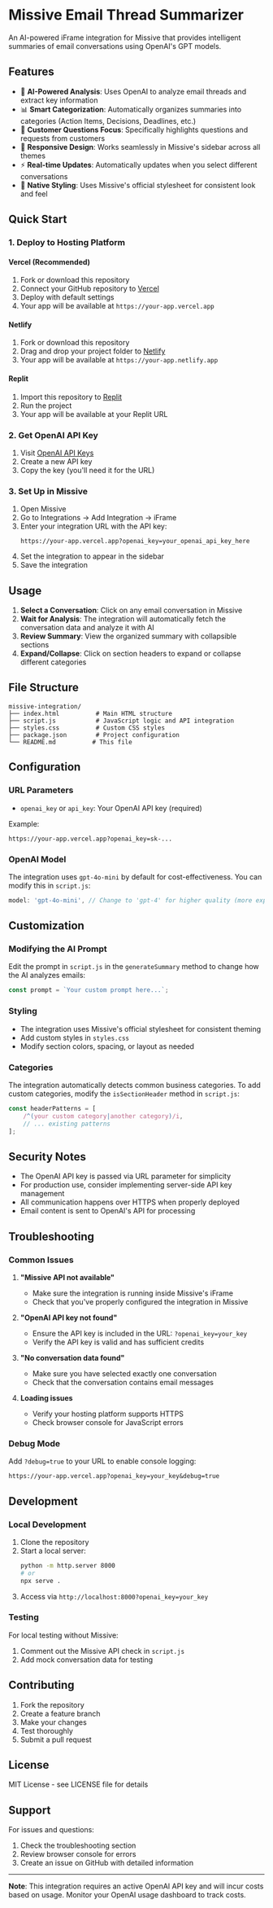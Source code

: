 # Missive Email Thread Summarizer

An AI-powered iFrame integration for Missive that provides intelligent summaries of email conversations using OpenAI's GPT models.

## Features

- 🤖 **AI-Powered Analysis**: Uses OpenAI to analyze email threads and extract key information
- 📊 **Smart Categorization**: Automatically organizes summaries into categories (Action Items, Decisions, Deadlines, etc.)
- 🎯 **Customer Questions Focus**: Specifically highlights questions and requests from customers
- 📱 **Responsive Design**: Works seamlessly in Missive's sidebar across all themes
- ⚡ **Real-time Updates**: Automatically updates when you select different conversations
- 🎨 **Native Styling**: Uses Missive's official stylesheet for consistent look and feel

## Quick Start

### 1. Deploy to Hosting Platform

#### Vercel (Recommended)
1. Fork or download this repository
2. Connect your GitHub repository to [Vercel](https://vercel.com)
3. Deploy with default settings
4. Your app will be available at `https://your-app.vercel.app`

#### Netlify
1. Fork or download this repository
2. Drag and drop your project folder to [Netlify](https://netlify.com)
3. Your app will be available at `https://your-app.netlify.app`

#### Replit
1. Import this repository to [Replit](https://replit.com)
2. Run the project
3. Your app will be available at your Replit URL

### 2. Get OpenAI API Key

1. Visit [OpenAI API Keys](https://platform.openai.com/api-keys)
2. Create a new API key
3. Copy the key (you'll need it for the URL)

### 3. Set Up in Missive

1. Open Missive
2. Go to Integrations → Add Integration → iFrame
3. Enter your integration URL with the API key:
   ```
   https://your-app.vercel.app?openai_key=your_openai_api_key_here
   ```
4. Set the integration to appear in the sidebar
5. Save the integration

## Usage

1. **Select a Conversation**: Click on any email conversation in Missive
2. **Wait for Analysis**: The integration will automatically fetch the conversation data and analyze it with AI
3. **Review Summary**: View the organized summary with collapsible sections
4. **Expand/Collapse**: Click on section headers to expand or collapse different categories

## File Structure

```
missive-integration/
├── index.html          # Main HTML structure
├── script.js           # JavaScript logic and API integration
├── styles.css          # Custom CSS styles
├── package.json        # Project configuration
└── README.md          # This file
```

## Configuration

### URL Parameters

- `openai_key` or `api_key`: Your OpenAI API key (required)

Example:
```
https://your-app.vercel.app?openai_key=sk-...
```

### OpenAI Model

The integration uses `gpt-4o-mini` by default for cost-effectiveness. You can modify this in `script.js`:

```javascript
model: 'gpt-4o-mini', // Change to 'gpt-4' for higher quality (more expensive)
```

## Customization

### Modifying the AI Prompt

Edit the prompt in `script.js` in the `generateSummary` method to change how the AI analyzes emails:

```javascript
const prompt = `Your custom prompt here...`;
```

### Styling

- The integration uses Missive's official stylesheet for consistent theming
- Add custom styles in `styles.css`
- Modify section colors, spacing, or layout as needed

### Categories

The integration automatically detects common business categories. To add custom categories, modify the `isSectionHeader` method in `script.js`:

```javascript
const headerPatterns = [
    /^(your custom category|another category)/i,
    // ... existing patterns
];
```

## Security Notes

- The OpenAI API key is passed via URL parameter for simplicity
- For production use, consider implementing server-side API key management
- All communication happens over HTTPS when properly deployed
- Email content is sent to OpenAI's API for processing

## Troubleshooting

### Common Issues

1. **"Missive API not available"**
   - Make sure the integration is running inside Missive's iFrame
   - Check that you've properly configured the integration in Missive

2. **"OpenAI API key not found"**
   - Ensure the API key is included in the URL: `?openai_key=your_key`
   - Verify the API key is valid and has sufficient credits

3. **"No conversation data found"**
   - Make sure you have selected exactly one conversation
   - Check that the conversation contains email messages

4. **Loading issues**
   - Verify your hosting platform supports HTTPS
   - Check browser console for JavaScript errors

### Debug Mode

Add `?debug=true` to your URL to enable console logging:
```
https://your-app.vercel.app?openai_key=your_key&debug=true
```

## Development

### Local Development

1. Clone the repository
2. Start a local server:
   ```bash
   python -m http.server 8000
   # or
   npx serve .
   ```
3. Access via `http://localhost:8000?openai_key=your_key`

### Testing

For local testing without Missive:
1. Comment out the Missive API check in `script.js`
2. Add mock conversation data for testing

## Contributing

1. Fork the repository
2. Create a feature branch
3. Make your changes
4. Test thoroughly
5. Submit a pull request

## License

MIT License - see LICENSE file for details

## Support

For issues and questions:
1. Check the troubleshooting section
2. Review browser console for errors
3. Create an issue on GitHub with detailed information

---

**Note**: This integration requires an active OpenAI API key and will incur costs based on usage. Monitor your OpenAI usage dashboard to track costs. 